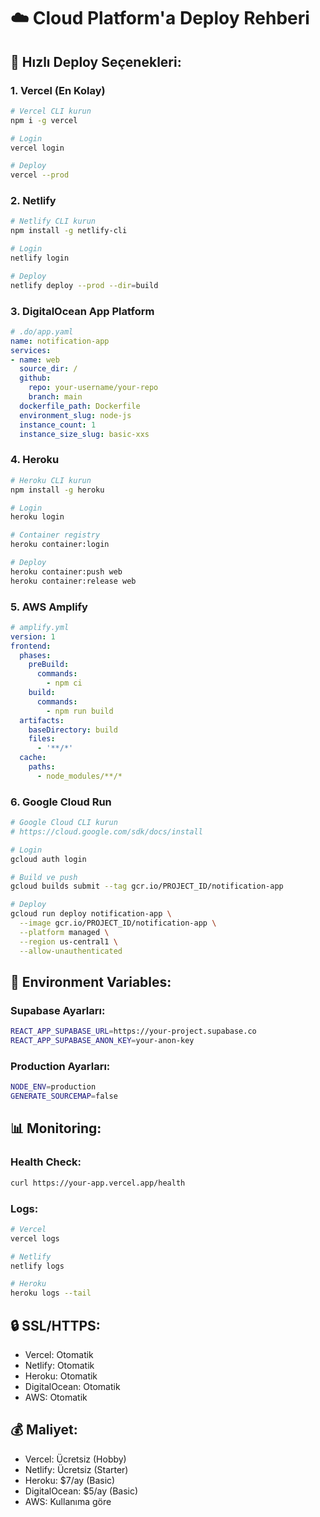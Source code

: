 # ☁️ Cloud Platform'a Deploy Rehberi

## 🚀 Hızlı Deploy Seçenekleri:

### 1. **Vercel (En Kolay)**
```bash
# Vercel CLI kurun
npm i -g vercel

# Login
vercel login

# Deploy
vercel --prod
```

### 2. **Netlify**
```bash
# Netlify CLI kurun
npm install -g netlify-cli

# Login
netlify login

# Deploy
netlify deploy --prod --dir=build
```

### 3. **DigitalOcean App Platform**
```yaml
# .do/app.yaml
name: notification-app
services:
- name: web
  source_dir: /
  github:
    repo: your-username/your-repo
    branch: main
  dockerfile_path: Dockerfile
  environment_slug: node-js
  instance_count: 1
  instance_size_slug: basic-xxs
```

### 4. **Heroku**
```bash
# Heroku CLI kurun
npm install -g heroku

# Login
heroku login

# Container registry
heroku container:login

# Deploy
heroku container:push web
heroku container:release web
```

### 5. **AWS Amplify**
```yaml
# amplify.yml
version: 1
frontend:
  phases:
    preBuild:
      commands:
        - npm ci
    build:
      commands:
        - npm run build
  artifacts:
    baseDirectory: build
    files:
      - '**/*'
  cache:
    paths:
      - node_modules/**/*
```

### 6. **Google Cloud Run**
```bash
# Google Cloud CLI kurun
# https://cloud.google.com/sdk/docs/install

# Login
gcloud auth login

# Build ve push
gcloud builds submit --tag gcr.io/PROJECT_ID/notification-app

# Deploy
gcloud run deploy notification-app \
  --image gcr.io/PROJECT_ID/notification-app \
  --platform managed \
  --region us-central1 \
  --allow-unauthenticated
```

## 🔧 Environment Variables:

### Supabase Ayarları:
```bash
REACT_APP_SUPABASE_URL=https://your-project.supabase.co
REACT_APP_SUPABASE_ANON_KEY=your-anon-key
```

### Production Ayarları:
```bash
NODE_ENV=production
GENERATE_SOURCEMAP=false
```

## 📊 Monitoring:

### Health Check:
```bash
curl https://your-app.vercel.app/health
```

### Logs:
```bash
# Vercel
vercel logs

# Netlify
netlify logs

# Heroku
heroku logs --tail
```

## 🔒 SSL/HTTPS:
- Vercel: Otomatik
- Netlify: Otomatik
- Heroku: Otomatik
- DigitalOcean: Otomatik
- AWS: Otomatik

## 💰 Maliyet:
- Vercel: Ücretsiz (Hobby)
- Netlify: Ücretsiz (Starter)
- Heroku: $7/ay (Basic)
- DigitalOcean: $5/ay (Basic)
- AWS: Kullanıma göre

